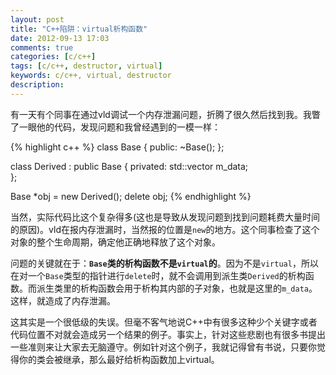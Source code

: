 ```yaml
---
layout: post
title: "C++陷阱：virtual析构函数"
date: 2012-09-13 17:03
comments: true
categories: [c/c++]
tags: [c/c++, destructor, virtual]
keywords: c/c++, virtual, destructor
description:
---
```


有一天有个同事在通过vld调试一个内存泄漏问题，折腾了很久然后找到我。我瞥了一眼他的代码，发现问题和我曾经遇到的一模一样：

{% highlight c++ %}
class Base {
public:
    ~Base();
};

class Derived : public Base {
privated:
    std::vector<int> m_data;    
};

Base *obj = new Derived();
delete obj;
{% endhighlight %}

当然，实际代码比这个复杂得多(这也是导致从发现问题到找到问题耗费大量时间的原因)。vld在报内存泄漏时，当然报的位置是`new`的地方。这个同事检查了这个对象的整个生命周期，确定他正确地释放了这个对象。

问题的关键就在于：**`Base`类的析构函数不是`virtual`的**。因为不是`virtual`，所以在对一个`Base`类型的指针进行`delete`时，就不会调用到派生类`Derived`的析构函数。而派生类里的析构函数会用于析构其内部的子对象，也就是这里的`m_data`。这样，就造成了内存泄漏。

这其实是一个很低级的失误。但毫不客气地说C++中有很多这种少个关键字或者代码位置不对就会造成另一个结果的例子。事实上，针对这些悲剧也有很多书提出一些准则来让大家去无脑遵守。例如针对这个例子，我就记得曾有书说，只要你觉得你的类会被继承，那么最好给析构函数加上virtual。




